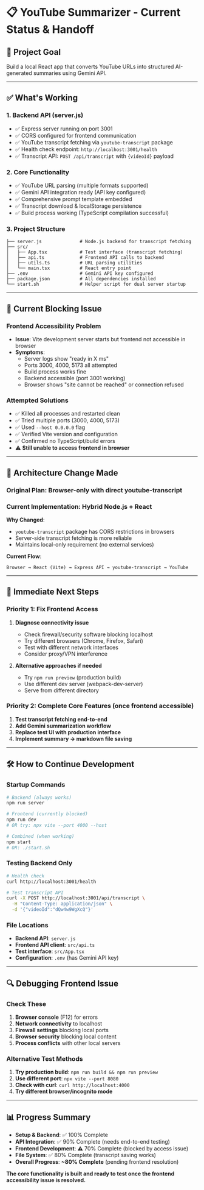 # 📋 YouTube Summarizer - Current Status & Handoff

## 🎯 **Project Goal**
Build a local React app that converts YouTube URLs into structured AI-generated summaries using Gemini API.

---

## ✅ **What's Working**

### **1. Backend API (server.js)**
- ✅ Express server running on port 3001
- ✅ CORS configured for frontend communication
- ✅ YouTube transcript fetching via `youtube-transcript` package
- ✅ Health check endpoint: `http://localhost:3001/health`
- ✅ Transcript API: `POST /api/transcript` with `{videoId}` payload

### **2. Core Functionality**
- ✅ YouTube URL parsing (multiple formats supported)
- ✅ Gemini API integration ready (API key configured)
- ✅ Comprehensive prompt template embedded
- ✅ Transcript download & localStorage persistence
- ✅ Build process working (TypeScript compilation successful)

### **3. Project Structure**
```
├── server.js              # Node.js backend for transcript fetching
├── src/
│   ├── App.tsx            # Test interface (transcript fetching)
│   ├── api.ts             # Frontend API calls to backend
│   ├── utils.ts           # URL parsing utilities
│   └── main.tsx           # React entry point
├── .env                   # Gemini API key configured
├── package.json           # All dependencies installed
└── start.sh               # Helper script for dual server startup
```

---

## 🚨 **Current Blocking Issue**

### **Frontend Accessibility Problem**
- **Issue**: Vite development server starts but frontend not accessible in browser
- **Symptoms**: 
  - Server logs show "ready in X ms" 
  - Ports 3000, 4000, 5173 all attempted
  - Build process works fine
  - Backend accessible (port 3001 working)
  - Browser shows "site cannot be reached" or connection refused

### **Attempted Solutions**
- ✅ Killed all processes and restarted clean
- ✅ Tried multiple ports (3000, 4000, 5173)
- ✅ Used `--host 0.0.0.0` flag
- ✅ Verified Vite version and configuration
- ✅ Confirmed no TypeScript/build errors
- ⚠️ **Still unable to access frontend in browser**

---

## 📐 **Architecture Change Made**

### **Original Plan**: Browser-only with direct youtube-transcript
### **Current Implementation**: Hybrid Node.js + React

**Why Changed**: 
- `youtube-transcript` package has CORS restrictions in browsers
- Server-side transcript fetching is more reliable
- Maintains local-only requirement (no external services)

**Current Flow**:
```
Browser → React (Vite) → Express API → youtube-transcript → YouTube
```

---

## 🎯 **Immediate Next Steps**

### **Priority 1: Fix Frontend Access**
1. **Diagnose connectivity issue**
   - Check firewall/security software blocking localhost
   - Try different browsers (Chrome, Firefox, Safari)
   - Test with different network interfaces
   - Consider proxy/VPN interference

2. **Alternative approaches if needed**
   - Try `npm run preview` (production build)
   - Use different dev server (webpack-dev-server)
   - Serve from different directory

### **Priority 2: Complete Core Features** (once frontend accessible)
1. **Test transcript fetching end-to-end**
2. **Add Gemini summarization workflow**
3. **Replace test UI with production interface**
4. **Implement summary → markdown file saving**

---

## 🛠 **How to Continue Development**

### **Startup Commands**
```bash
# Backend (always works)
npm run server

# Frontend (currently blocked)
npm run dev
# OR try: npx vite --port 4000 --host

# Combined (when working)
npm start
# OR: ./start.sh
```

### **Testing Backend Only**
```bash
# Health check
curl http://localhost:3001/health

# Test transcript API
curl -X POST http://localhost:3001/api/transcript \
  -H "Content-Type: application/json" \
  -d '{"videoId":"dQw4w9WgXcQ"}'
```

### **File Locations**
- **Backend API**: `server.js`
- **Frontend API client**: `src/api.ts`
- **Test interface**: `src/App.tsx`
- **Configuration**: `.env` (has Gemini API key)

---

## 🔍 **Debugging Frontend Issue**

### **Check These**
1. **Browser console** (F12) for errors
2. **Network connectivity** to localhost
3. **Firewall settings** blocking local ports  
4. **Browser security** blocking local content
5. **Process conflicts** with other local servers

### **Alternative Test Methods**
1. **Try production build**: `npm run build && npm run preview`
2. **Use different port**: `npx vite --port 8080`
3. **Check with curl**: `curl http://localhost:4000`
4. **Try different browser/incognito mode**

---

## 📊 **Progress Summary**

- **Setup & Backend**: ✅ 100% Complete
- **API Integration**: ✅ 90% Complete (needs end-to-end testing)
- **Frontend Development**: ⚠️ 70% Complete (blocked by access issue)
- **File System**: ✅ 80% Complete (transcript saving works)
- **Overall Progress**: **~80% Complete** (pending frontend resolution)

**The core functionality is built and ready to test once the frontend accessibility issue is resolved.**